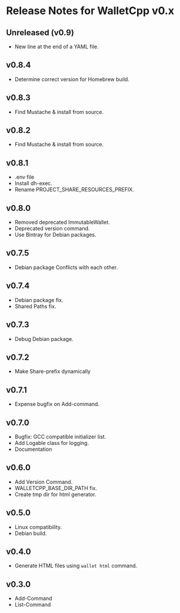 # Release Notes for WalletCpp v0.x

## Unreleased (v0.9)

- New line at the end of a YAML file.

## v0.8.4

- Determine correct version for Homebrew build.

## v0.8.3

- Find Mustache & install from source.

## v0.8.2

- Find Mustache & install from source.

## v0.8.1

- .env file
- Install dh-exec.
- Rename PROJECT_SHARE_RESOURCES_PREFIX.

## v0.8.0

- Removed deprecated ImmutableWallet.
- Deprecated version command.
- Use Bintray for Debian packages.

## v0.7.5

- Debian package Conflicts with each other.

## v0.7.4

- Debian package fix.
- Shared Paths fix.

## v0.7.3

- Debug Debian package.

## v0.7.2

- Make Share-prefix dynamically

## v0.7.1

- Expense bugfix on Add-command.

## v0.7.0

- Bugfix: GCC compatible initializer list.
- Add Logable class for logging.
- Documentation

## v0.6.0

- Add Version Command.
- WALLETCPP_BASE_DIR_PATH fix.
- Create tmp dir for html generator.

## v0.5.0

- Linux compatibility.
- Debian build.

## v0.4.0

- Generate HTML files using `wallet html` command.

## v0.3.0

- Add-Command
- List-Command
